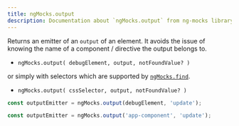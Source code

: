```yaml
---
title: ngMocks.output
description: Documentation about `ngMocks.output` from ng-mocks library
---
```


Returns an emitter of an `output` of an element.
It avoids the issue of knowing the name of a component / directive the output belongs to.

- `ngMocks.output( debugElement, output, notFoundValue? )`

or simply with selectors which are supported by [`ngMocks.find`](find.md).

- `ngMocks.output( cssSelector, output, notFoundValue? )`

```ts
const outputEmitter = ngMocks.output(debugElement, 'update');
```
```ts
const outputEmitter = ngMocks.output('app-component', 'update');
```
